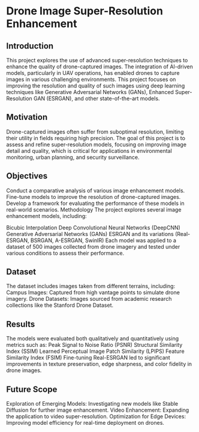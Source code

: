 # Drone Image Super-Resolution Enhancement
## Introduction
This project explores the use of advanced super-resolution techniques to enhance the quality of drone-captured images. The integration of AI-driven models, particularly in UAV operations, has enabled drones to capture images in various challenging environments. This project focuses on improving the resolution and quality of such images using deep learning techniques like Generative Adversarial Networks (GANs), Enhanced Super-Resolution GAN (ESRGAN), and other state-of-the-art models.

## Motivation
Drone-captured images often suffer from suboptimal resolution, limiting their utility in fields requiring high precision. The goal of this project is to assess and refine super-resolution models, focusing on improving image detail and quality, which is critical for applications in environmental monitoring, urban planning, and security surveillance.

## Objectives
Conduct a comparative analysis of various image enhancement models.
Fine-tune models to improve the resolution of drone-captured images.
Develop a framework for evaluating the performance of these models in real-world scenarios.
Methodology
The project explores several image enhancement models, including:

Bicubic Interpolation
Deep Convolutional Neural Networks (DeepCNN)
Generative Adversarial Networks (GANs)
ESRGAN and its variations (Real-ESRGAN, BSRGAN, A-ESRGAN, SwinIR)
Each model was applied to a dataset of 500 images collected from drone imagery and tested under various conditions to assess their performance.

## Dataset
The dataset includes images taken from different terrains, including:
Campus Images: Captured from high vantage points to simulate drone imagery.
Drone Datasets: Images sourced from academic research collections like the Stanford Drone Dataset.

## Results
The models were evaluated both qualitatively and quantitatively using metrics such as:
Peak Signal to Noise Ratio (PSNR)
Structural Similarity Index (SSIM)
Learned Perceptual Image Patch Similarity (LPIPS)
Feature Similarity Index (FSIM)
Fine-tuning Real-ESRGAN led to significant improvements in texture preservation, edge sharpness, and color fidelity in drone images.

## Future Scope
Exploration of Emerging Models: Investigating new models like Stable Diffusion for further image enhancement.
Video Enhancement: Expanding the application to video super-resolution.
Optimization for Edge Devices: Improving model efficiency for real-time deployment on drones.
